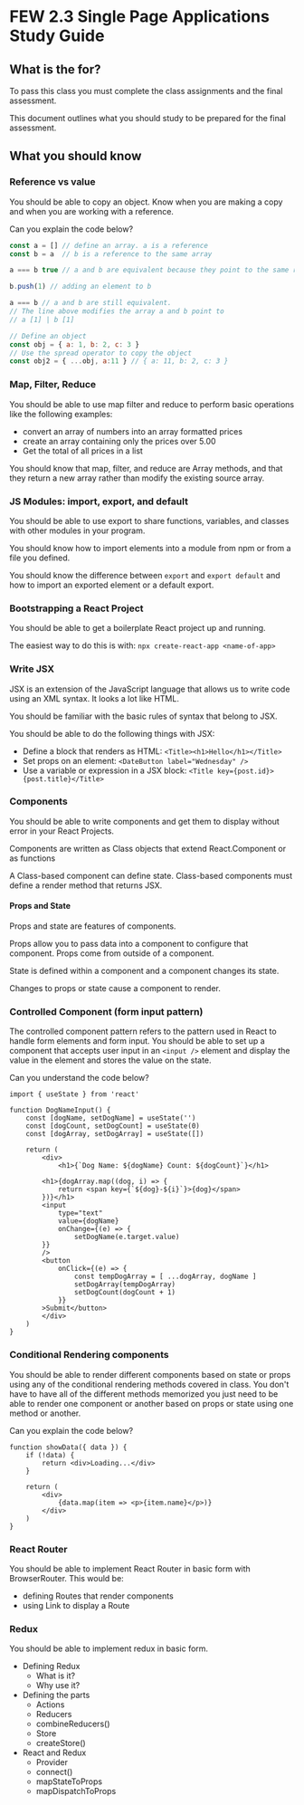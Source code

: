 # FEW 2.3 Single Page Applications Study Guide 

## What is the for? 

To pass this class you must complete the class assignments and the final assessment. 

This document outlines what you should study to be prepared for the final assessment. 

## What you should know

### Reference vs value

You should be able to copy an object. Know when you are making a copy and when you are working with a reference. 

Can you explain the code below? 

```js
const a = [] // define an array. a is a reference
const b = a  // b is a reference to the same array

a === b true // a and b are equivalent because they point to the same reference

b.push(1) // adding an element to b 

a === b // a and b are still equivalent. 
// The line above modifies the array a and b point to 
// a [1] | b [1]

// Define an object
const obj = { a: 1, b: 2, c: 3 }
// Use the spread operator to copy the object
const obj2 = { ...obj, a:11 } // { a: 11, b: 2, c: 3 } 
```

### Map, Filter, Reduce

You should be able to use map filter and reduce to perform basic operations like the following examples:

- convert an array of numbers into an array formatted prices
- create an array containing only the prices over 5.00
- Get the total of all prices in a list

You should know that map, filter, and reduce are Array methods, and that they return a new array rather than modify the existing source array.

### JS Modules: import, export, and default 

You should be able to use export to share functions, variables, and classes with other modules in your program. 

You should know how to import elements into a module from npm or from a file you defined. 

You should know the difference between `export` and `export default` and how to import an exported element or a default export. 

### Bootstrapping a React Project

You should be able to get a boilerplate React project up and running. 

The easiest way to do this is with: `npx create-react-app <name-of-app>`

### Write JSX 

JSX is an extension of the JavaScript language that allows us to write code using an XML syntax. It looks a lot like HTML. 

You should be familiar with the basic rules of syntax that belong to JSX. 

You should be able to do the following things with JSX: 

- Define a block that renders as HTML: `<Title><h1>Hello</h1></Title>`
- Set props on an element: `<DateButton label="Wednesday" />`
- Use a variable or expression in a JSX block: `<Title key={post.id}>{post.title}</Title>`

### Components 

You should be able to write components and get them to display without error in your React Projects. 

Components are written as Class objects that extend React.Component or as functions

A Class-based component can define state. Class-based components must define a render method that returns JSX.

#### Props and State 

Props and state are features of components. 

Props allow you to pass data into a component to configure that component. Props come from outside of a component. 

State is defined within a component and a component changes its state. 

Changes to props or state cause a component to render.

### Controlled Component (form input pattern)

The controlled component pattern refers to the pattern used in React to handle form elements and form input. You should be able to set up a component that accepts user input in an `<input />` element and display the value in the element and stores the value on the state. 

Can you understand the code below? 

```JSX
import { useState } from 'react'

function DogNameInput() {
	const [dogName, setDogName] = useState('')
	const [dogCount, setDogCount] = useState(0)
	const [dogArray, setDogArray] = useState([])
	
	return (
		<div>
			<h1>{`Dog Name: ${dogName} Count: ${dogCount}`}</h1>

		<h1>{dogArray.map((dog, i) => {
			return <span key={`${dog}-${i}`}>{dog}</span>
		})}</h1>
		<input 
			type="text"
			value={dogName}
			onChange={(e) => {
				setDogName(e.target.value)
 		}}
 		/>
 		<button
 			onClick={(e) => {
 				const tempDogArray = [ ...dogArray, dogName ]
				setDogArray(tempDogArray)
				setDogCount(dogCount + 1)
			}}
		>Submit</button>
 		</div>
	)
}
```

### Conditional Rendering components

You should be able to render different components based on state or props using any of the conditional rendering methods covered in class. You don't have to have all of the different methods memorized you just need to be able to render one component or another based on props or state using one method or another. 

Can you explain the code below? 

```JS
function showData({ data }) {
	if (!data) {
		return <div>Loading...</div>
	}

	return (
		<div>
			{data.map(item => <p>{item.name}</p>)}
		</div>
	)
}
```

### React Router

You should be able to implement React Router in basic form with BrowserRouter. This would be: 

- defining Routes that render components
- using Link to display a Route

### Redux 

You should be able to implement redux in basic form. 

- Defining Redux
	- What is it?
	- Why use it? 
- Defining the parts
	- Actions
	- Reducers
	- combineReducers()
	- Store
	- createStore()
- React and Redux
	- Provider
	- connect()
	- mapStateToProps
	- mapDispatchToProps

